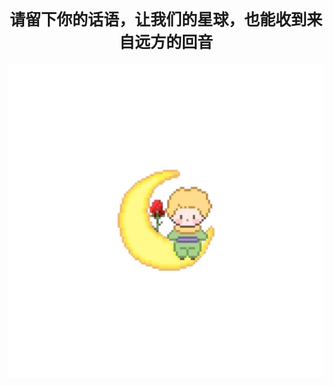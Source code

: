 <h1 style="text-align:center;font-weight:bold;font-size:25px">请留下你的话语，让我们的星球，也能收到来自远方的回音</h1>
<div class="giscus"></div>

<script src="https://giscus.app/client.js"
    data-repo="alibabahappyman/OneDocusComment"
    data-repo-id="R_kgDOPwTkUQ"
    data-category="General"
    data-category-id="DIC_kwDOPwTkUc4Cvd32"
    data-mapping="pathname"
    data-strict="0"
    data-reactions-enabled="1"
    data-emit-metadata="0"
    data-input-position="bottom"
    data-theme="noborder_light"
    data-lang="zh-CN"
    data-loading="lazy"
    data-title="网站留言" 
    crossorigin="anonymous"
    async>
</script>
<div class="mascot">
    <img src="/images/l10.png">
</div>